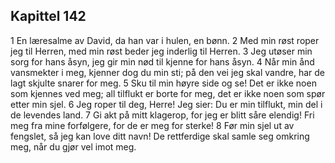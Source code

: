 ## Kapittel 142

1 En læresalme av David, da han var i hulen, en bønn.
2 Med min røst roper jeg til Herren, med min røst beder jeg inderlig til Herren.
3 Jeg utøser min sorg for hans åsyn, jeg gir min nød til kjenne for hans åsyn.
4 Når min ånd vansmekter i meg, kjenner dog du min sti; på den vei jeg skal vandre, har de lagt skjulte snarer for meg.
5 Sku til min høyre side og se! Det er ikke noen som kjennes ved meg; all tilflukt er borte for meg, det er ikke noen som spør etter min sjel.
6 Jeg roper til deg, Herre! Jeg sier: Du er min tilflukt, min del i de levendes land.
7 Gi akt på mitt klagerop, for jeg er blitt såre elendig! Fri meg fra mine forfølgere, for de er meg for sterke!
8 Før min sjel ut av fengslet, så jeg kan love ditt navn! De rettferdige skal samle seg omkring meg, når du gjør vel imot meg.
